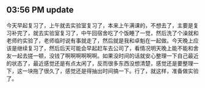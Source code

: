 03:56 PM update
---
今天早起复习了，上午就去实验室复习了，本来上午满课的，不想去了，主要是复习补完了，就去实验室复习了，中午回宿舍吃了个饭睡了一觉，然后洗了个澡就和老师约实验了，老师临时说有事就走了，然后就是我和卓魁在一起做。今天晚上应该是继续复习了，然后后天可能会早起赶车去公司了，看情况明天晚上能不能和舍友一起去搓一顿，没钱了啊啊啊啊啊啊。如果没时间的话就安心整理一下自己最近的状态了，最近感觉还是有点太闲了，反而很多东西没想清楚，感觉还是要整理一下，这一块拖了很久了，感觉还是得抽出时间搞一下。行了，就这样，准备做实验了。
